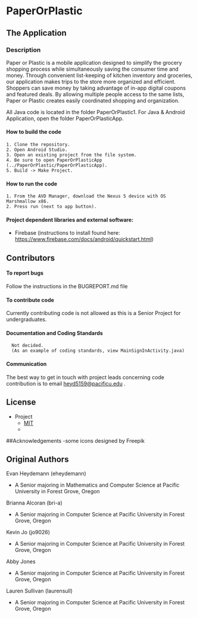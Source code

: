 # PaperOrPlastic

## The Application

### Description
Paper or Plastic is a mobile application designed to simplify the grocery shopping process while simultaneously saving the consumer time and money. Through convenient list-keeping of kitchen inventory and groceries, our application makes trips to the store more organized and efficient. Shoppers can save money by taking advantage of in-app digital coupons and featured deals. By allowing multiple people access to the same lists, Paper or Plastic creates easily coordinated shopping and organization.

All Java code is located in the folder PaperOrPlastic1.
For Java & Android Application, open the folder PaperOrPlasticApp.

#### How to build the code
	1. Clone the repository.
	2. Open Android Studio.
	3. Open an existing project from the file system.
	4. Be sure to open PaperOrPlasticApp (../PaperOrPlastic/PaperOrPlasticApp).
	5. Build -> Make Project.
#### How to run the code
	1. From the AVD Manager, download the Nexus 5 device with OS Marshmallow x86.
	2. Press run (next to app button).
#### Project dependent libraries and external software:
- Firebase (instructions to install found here: https://www.firebase.com/docs/android/quickstart.html)
 
## Contributors

#### To report bugs
Follow the instructions in the BUGREPORT.md file

#### To contribute code
Currently contributing code is not allowed as this is a Senior Project for undergraduates.

#### Documentation and Coding Standards
      Not decided.
      (As an example of coding standards, view MainSignInActivity.java)

#### Communication
The best way to get in touch with project leads concerning code contribution is to email heyd5159@pacificu.edu .

## License 
- Project
   - [MIT](http://opensource.org/licenses/MIT)
   - 
##Acknowledgements
   -some icons designed by Freepik 

## Original Authors
Evan Heydemann (eheydemann)
* A Senior majoring in Mathematics and Computer Science at Pacific University in Forest Grove, Oregon

Brianna Alcoran (bri-a)
* A Senior majoring in Computer Science at Pacific University in Forest Grove, Oregon

Kevin Jo (jo9026)
* A Senior majoring in Computer Science at Pacific University in Forest Grove, Oregon

Abby Jones 
* A Senior majoring in Computer Science at Pacific University in Forest Grove, Oregon

Lauren Sullivan (laurensull)
* A Senior majoring in Computer Science at Pacific University in Forest Grove, Oregon
